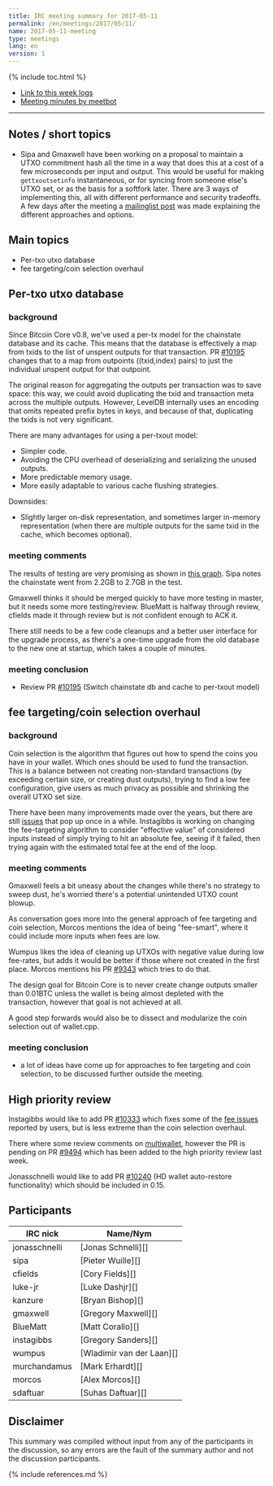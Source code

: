 ```yaml
---
title: IRC meeting summary for 2017-05-11
permalink: /en/meetings/2017/05/11/
name: 2017-05-11-meeting
type: meetings
lang: en
version: 1
---
```

{% include toc.html %}
 
- [Link to this week logs](https://botbot.me/freenode/bitcoin-core-dev/2017-05-11/?msg=85494365&page=2)
- [Meeting minutes by meetbot](http://www.erisian.com.au/meetbot/bitcoin-core-dev/2017/bitcoin-core-dev.2017-05-11-19.00.html)
 
---

## Notes / short topics

- Sipa and Gmaxwell have been working on a proposal to maintain a UTXO commitment hash all the time in a way that does this at a cost of a few microseconds per input and output. This would be useful for making `gettxoutsetinfo` instantaneous, or for syncing from someone else's UTXO set, or as the basis for a softfork later. There are 3 ways of implementing this, all with different performance and security tradeoffs. A few days after the meeting a [mailinglist post](https://www.mail-archive.com/bitcoin-dev@lists.linuxfoundation.org/msg05396.html) was made explaining the different approaches and options.

## Main topics

- Per-txo utxo database
- fee targeting/coin selection overhaul

## Per-txo utxo database

### background

Since Bitcoin Core v0.8, we've used a per-tx model for the chainstate database and its cache. This means that the database is effectively a map from txids to the list of unspent outputs for that transaction. PR [#10195][] changes that to a map from outpoints ((txid,index) pairs) to just the individual unspent output for that outpoint.

The original reason for aggregating the outputs per transaction was to save space: this way, we could avoid duplicating the txid and transaction meta across the multiple outputs. However, LevelDB internally uses an encoding that omits repeated prefix bytes in keys, and because of that, duplicating the txids is not very significant.

There are many advantages for using a per-txout model:

- Simpler code.
- Avoiding the CPU overhead of deserializing and serializing the unused outputs.
- More predictable memory usage.
- More easily adaptable to various cache flushing strategies.

Downsides:

- Slightly larger on-disk representation, and sometimes larger in-memory representation (when there are multiple outputs for the same txid in the cache, which becomes optional).

### meeting comments

The results of testing are very promising as shown in [this graph](https://cloud.githubusercontent.com/assets/548488/25769030/c84fe65e-31c4-11e7-8819-264c44e50ddf.png). Sipa notes the chainstate went from 2.2GB to 2.7GB in the test.

Gmaxwell thinks it should be merged quickly to have more testing in master, but it needs some more testing/review. BlueMatt is halfway through review, cfields made it through review but is not confident enough to ACK it. 

There still needs to be a few code cleanups and a better user interface for the upgrade process, as there's a one-time upgrade from the old database to the new one at startup, which takes a couple of minutes.

### meeting conclusion

- Review PR [#10195][] (Switch chainstate db and cache to per-txout model)


## fee targeting/coin selection overhaul 

### background

Coin selection is the algorithm that figures out how to spend the coins you have in your wallet. Which ones should be used to fund the transaction. This is a balance between not creating non-standard transactions (by exceeding certain size, or creating dust outputs), trying to find a low fee configuration, give users as much privacy as possible and shrinking the overall UTXO set size.

There have been many improvements made over the years, but there are still [issues][#10247] that pop up once in a while. Instagibbs is working on changing the fee-targeting algorithm to consider "effective value" of considered inputs instead of simply trying to hit an absolute fee, seeing if it failed, then trying again with the estimated total fee at the end of the loop.

### meeting comments

Gmaxwell feels a bit uneasy about the changes while there's no strategy to sweep dust, he's worried there's a potential unintended UTXO count blowup.

As conversation goes more into the general approach of fee targeting and coin selection, Morcos mentions the idea of being "fee-smart", where it could include more inputs when fees are low.

Wumpus likes the idea of cleaning up UTXOs with negative value during low fee-rates, but adds it would be better if those where not created in the first place. Morcos mentions his PR [#9343][] which tries to do that.

The design goal for Bitcoin Core is to never create change outputs smaller than 0.01BTC unless the wallet is being almost depleted with the transaction, however that goal is not achieved at all.

A good step forwards would also be to dissect and modularize the coin selection out of wallet.cpp.

### meeting conclusion

- a lot of ideas have come up for approaches to fee targeting and coin selection, to be discussed further outside the meeting.

## High priority review

Instagibbs would like to add PR [#10333][] which fixes some of the [fee issues][#10247] reported by users, but is less extreme than the coin selection overhaul.

There where some review comments on [multiwallet][#8694], however the PR is pending on PR [#9494][] which has been added to the high priority review last week.

Jonasschnelli would like to add PR [#10240][] (HD wallet auto-restore functionality) which should be included in 0.15.

## Participants
 
| IRC nick        | Name/Nym                  |
|-----------------|---------------------------|
| jonasschnelli   | [Jonas Schnelli][]        |
| sipa            | [Pieter Wuille][]         |
| cfields         | [Cory Fields][]           |
| luke-jr         | [Luke Dashjr][]           |
| kanzure         | [Bryan Bishop][]          |
| gmaxwell        | [Gregory Maxwell][]       |
| BlueMatt        | [Matt Corallo][]          |
| instagibbs      | [Gregory Sanders][]       |
| wumpus          | [Wladimir van der Laan][] |
| murchandamus    | [Mark Erhardt][]          |
| morcos          | [Alex Morcos][]           |
| sdaftuar        | [Suhas Daftuar][]         |

## Disclaimer
 
This summary was compiled without input from any of the participants in the discussion, so any errors are the fault of the summary author and not the discussion participants.

[#9343]: https://github.com/bitcoin/bitcoin/pull/9343
[#10333]: https://github.com/bitcoin/bitcoin/pull/10333
[#8694]: https://github.com/bitcoin/bitcoin/pull/8694
[#10240]: https://github.com/bitcoin/bitcoin/pull/10240
[#9494]: https://github.com/bitcoin/bitcoin/pull/9494
[#10195]: https://github.com/bitcoin/bitcoin/pull/10195
[#10247]: https://github.com/bitcoin/bitcoin/issues/10247

{% include references.md %}
